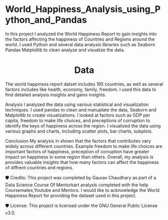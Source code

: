 # World_Happiness_Analysis_using_Python_and_Pandas
In this project I analyzed the World Happiness Report to gain insights into the factors affecting the happiness of Countries and Regions around the world.
I used Python and several data analysis libraries such as Seaborn Pandas Matplotlib to clean analyze and visualize the data.

<h1 align = "center" id = "title">Data</h1>
The world happiness report datset includes 165 countries, as well as several factors includes like health, economy, family, freedom. I used this data to find detailed analysis insights and gains insights.

Analysis
I analyzed the data using various statistical and visualization techniques. I used pandas to clean and manuplate the data, Seaborn and Matplotlib to create visualizations. I looked at factors such as GDP per capita, freedom to make life choices, and preceptions of corruption to identify the keys of happiness across the region. I visualized the data using various graphs and charts, including scatter plots, bar charts, subplots.

Conclusion
My analysis in shown that the factors that contributes vary widely across different countries. Example freedom to make life choices are important factors of happiness, preception of corruption have greater impact on happiness in some region than others. Overall, my analysis is provides valuable insights that how many factors can affect the happiness of diffrent countries and regions.

🛡️ Credits:
This project was completed by Gaurav Chaudhary as part of a Data Science Course Of Mentorkart analysis completed with the help Coursemates,Youtube and Mentors. I would like to acknowledge the World Happiness Report for providing the dataset used in this project.

🛡️ License:
This project is licensed under the GNU General Public License v3.0.
